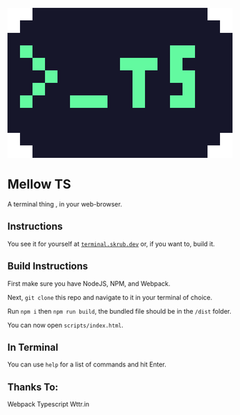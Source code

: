 ![Logo](https://raw.githubusercontent.com/humboldt123/mellowTs/main/logo.png)

# Mellow TS
A terminal thing , in your web-browser.

## Instructions

You see it for yourself at [`terminal.skrub.dev`](https://terminal.skrub.dev) or, if you want to, build it.

## Build Instructions

First make sure you have NodeJS, NPM, and Webpack.

Next, `git clone` this repo and navigate to it in your terminal of choice.

Run `npm i` then `npm run build`, the bundled file should be in the `/dist` folder.

You can now open `scripts/index.html`.

## In Terminal

You can use `help` for a list of commands and hit Enter.


## Thanks To:

Webpack
Typescript
Wttr.in
